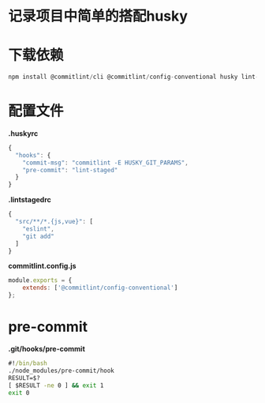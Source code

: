 # 记录项目中简单的搭配husky

# 下载依赖
```js
npm install @commitlint/cli @commitlint/config-conventional husky lint-staged pre-commit -D
```

# 配置文件
**.huskyrc**
```js
{
  "hooks": {
    "commit-msg": "commitlint -E HUSKY_GIT_PARAMS",
    "pre-commit": "lint-staged"
  }
}
```

**.lintstagedrc**
```js
{
  "src/**/*.{js,vue}": [
    "eslint",
    "git add"
  ]
}
```

**commitlint.config.js**
```js
module.exports = {
    extends: ['@commitlint/config-conventional']
};
```

# pre-commit
**.git/hooks/pre-commit**
```cmd
#!/bin/bash
./node_modules/pre-commit/hook
RESULT=$?
[ $RESULT -ne 0 ] && exit 1
exit 0
```